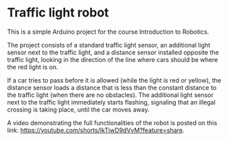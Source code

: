 # Traffic light robot

This is a simple Arduino project for the course Introduction to Robotics. 

The project consists of a standard traffic light sensor, an additional light sensor next to the traffic light, and a distance sensor installed opposite the traffic light, looking in the direction of the line where cars should be where the red light is on.

If a car tries to pass before it is allowed (while the light is red or yellow), the distance sensor loads a distance that is less than the constant distance to the traffic light (when there are no obstacles). The additional light sensor next to the traffic light immediately starts flashing, signaling that an illegal crossing is taking place, until the car moves away.

A video demonstrating the full functionalities of the robot is posted on this link: https://youtube.com/shorts/IkTiwD9dVvM?feature=share.
